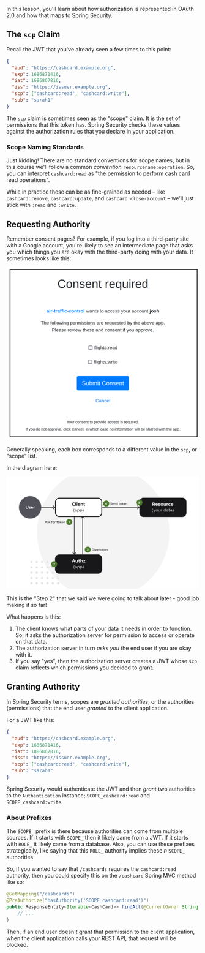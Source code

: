 In this lesson, you'll learn about how authorization is represented in OAuth 2.0 and how that maps to Spring Security.

## The `scp` Claim

Recall the JWT that you've already seen a few times to this point:

```json
{
  "aud": "https://cashcard.example.org",
  "exp": 1686871416,
  "iat": 1686867816,
  "iss": "https://issuer.example.org",
  "scp": ["cashcard:read", "cashcard:write"],
  "sub": "sarah1"
}
```

The `scp` claim is sometimes seen as the "scope" claim. It is the set of permissions that this token has. Spring Security checks these values against the authorization rules that you declare in your application.

### Scope Naming Standards

Just kidding! There are no standard conventions for scope names, but in this course we'll follow a common _convention_ `resourcename:operation`. So, you can interpret `cashcard:read` as "the permission to perform cash card read operations".

While in practice these can be as fine-grained as needed – like `cashcard:remove`, `cashcard:update`, and `cashcard:close-account` – we'll just stick with `:read` and `:write`.

## Requesting Authority

Remember consent pages? For example, if you log into a third-party site with a Google account, you're likely to see an intermediate page that asks you which things you are okay with the third-party doing with your data. It sometimes looks like this:

![Consent page example](https://raw.githubusercontent.com/spring-academy/spring-academy-assets/main/courses/course-secure-rest-api-oauth2/submit-consent.png "Consent page example")

Generally speaking, each box corresponds to a different value in the `scp`, or "scope" list.

In the diagram here:

![OAuth 2.0 Flow](https://raw.githubusercontent.com/spring-academy/spring-academy-assets/main/courses/course-secure-rest-api-oauth2/oauth-flow.svg "OAuth 2.0 Flow")

This is the "Step 2" that we said we were going to talk about later - good job making it so far!

What happens is this:

1. The client knows what parts of your data it needs in order to function. So, it asks the authorization server for permission to access or operate on that data.
2. The authorization server in turn _asks you_ the end user if you are okay with it.
3. If you say "yes", then the authorization server creates a JWT whose `scp` claim reflects which permissions you decided to grant.

## Granting Authority

In Spring Security terms, scopes are _granted authorities_, or the authorities (permissions) that the end user _granted_ to the client application.

For a JWT like this:

```json
{
  "aud": "https://cashcard.example.org",
  "exp": 1686871416,
  "iat": 1886867816,
  "iss": "https://issuer.example.org",
  "scp": ["cashcard:read", "cashcard:write"],
  "sub": "sarah1"
}
```

Spring Security would authenticate the JWT and then _grant_ two authorities to the `Authentication` instance; `SCOPE_cashcard:read` and `SCOPE_cashcard:write`.

### About Prefixes

The `SCOPE_` prefix is there because authorities can come from multiple sources. If it starts with `SCOPE_` then it likely came from a JWT. If it starts with `ROLE_` it likely came from a database. Also, you can use these prefixes strategically, like saying that this `ROLE_` authority implies these _n_ `SCOPE_` authorities.

So, if you wanted to say that `/cashcards` requires the `cashcard:read` authority, then you could specify this on the `/cashcard` Spring MVC method like so:

```java
@GetMapping("/cashcards")
@PreAuthorize("hasAuthority('SCOPE_cashcard:read')")
public ResponseEntity<Iterable<CashCard>> findAll(@CurrentOwner String owner) {
    // ...
}
```

Then, if an end user doesn't grant that permission to the client application, when the client application calls your REST API, that request will be blocked.